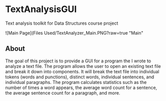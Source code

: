 # TextAnalysisGUI
Text analysis toolkit for Data Structures course project

![Main Page](Files Used/TextAnalyzer_Main.PNG?raw=true "Main"

## About
The goal of this project is to provide a GUI for a program the I wrote to analyze a text file. The program allows the user to open an existing text file and break it down into components. It will break the text file into individual tokens (words and punctions), distinct words, individual sentences, and individual paragraphs. The program calculates statistics such as the number of times a word appears, the average word count for a sentence, the average sentence count for a paragraph, and more.
